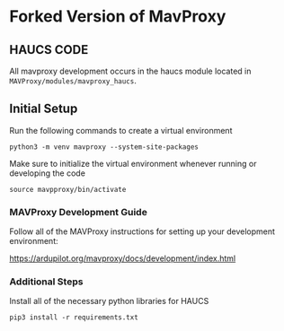 # Forked Version of MavProxy

## HAUCS CODE

All mavproxy development occurs in the haucs module located in `MAVProxy/modules/mavproxy_haucs`.

## Initial Setup

Run the following commands to create a virtual environment
```
python3 -m venv mavproxy --system-site-packages
```

Make sure to initialize the virtual environment whenever running or developing the code

```
source mavpproxy/bin/activate
```

### MAVProxy Development Guide

Follow all of the MAVProxy instructions for setting up your development environment:

https://ardupilot.org/mavproxy/docs/development/index.html

### Additional Steps

Install all of the necessary python libraries for HAUCS

```
pip3 install -r requirements.txt
```

